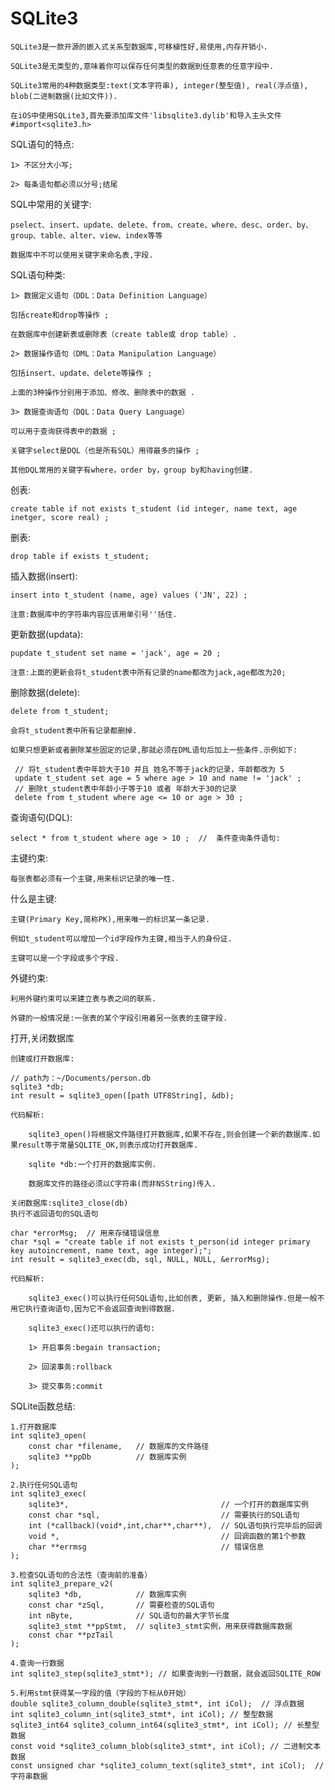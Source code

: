 # SQLite3

```objc
SQLite3是一款开源的嵌入式关系型数据库,可移植性好,易使用,内存开销小.

SQLite3是无类型的,意味着你可以保存任何类型的数据到任意表的任意字段中.

SQLite3常用的4种数据类型:text(文本字符串), integer(整型值), real(浮点值),  blob(二进制数据(比如文件)).

在iOS中使用SQLite3,首先要添加库文件'libsqlite3.dylib'和导入主头文件#import<sqlite3.h>
```

SQL语句的特点:

    1> 不区分大小写;

    2> 每条语句都必须以分号;结尾
    
SQL中常用的关键字:

    pselect、insert、update、delete、from、create、where、desc、order、by、group、table、alter、view、index等等

    数据库中不可以使用关键字来命名表,字段.
SQL语句种类:

    1> 数据定义语句（DDL：Data Definition Language） 

    包括create和drop等操作 ;

    在数据库中创建新表或删除表（create table或 drop table）.

    2> 数据操作语句（DML：Data Manipulation Language） 

    包括insert、update、delete等操作 ;

    上面的3种操作分别用于添加、修改、删除表中的数据 .

    3> 数据查询语句（DQL：Data Query Language）

    可以用于查询获得表中的数据 ;

    关键字select是DQL（也是所有SQL）用得最多的操作 ;

    其他DQL常用的关键字有where，order by，group by和having创建.

创表: 

    create table if not exists t_student (id integer, name text, age inetger, score real) ;

删表:

    drop table if exists t_student;

插入数据(insert):

    insert into t_student (name, age) values ('JN', 22) ;

    注意:数据库中的字符串内容应该用单引号''括住.

更新数据(updata):

    pupdate t_student set name = 'jack', age = 20 ;     

    注意:上面的更新会将t_student表中所有记录的name都改为jack,age都改为20;

删除数据(delete):

    delete from t_student;

    会将t_student表中所有记录都删掉.

    如果只想更新或者删除某些固定的记录,那就必须在DML语句后加上一些条件.示例如下:
```objc
 // 将t_student表中年龄大于10 并且 姓名不等于jack的记录，年龄都改为 5 
 update t_student set age = 5 where age > 10 and name != 'jack' ; 
 // 删除t_student表中年龄小于等于10 或者 年龄大于30的记录 
 delete from t_student where age <= 10 or age > 30 ;
 ```
 查询语句(DQL):

    select * from t_student where age > 10 ;  //  条件查询条件语句:

主键约束:

    每张表都必须有一个主键,用来标识记录的唯一性.

什么是主键:

    主键(Primary Key,简称PK),用来唯一的标识某一条记录.

    例如t_student可以增加一个id字段作为主键,相当于人的身份证.

    主键可以是一个字段或多个字段.

外键约束:

    利用外键约束可以来建立表与表之间的联系.

    外键的一般情况是:一张表的某个字段引用着另一张表的主键字段.

打开,关闭数据库

```objc
创建或打开数据库:

// path为：~/Documents/person.db
sqlite3 *db;
int result = sqlite3_open([path UTF8String], &db);

代码解析:

    sqlite3_open()将根据文件路径打开数据库,如果不存在,则会创建一个新的数据库.如果result等于常量SQLITE_OK,则表示成功打开数据库.

    sqlite *db:一个打开的数据库实例.

    数据库文件的路径必须以C字符串(而非NSString)传入.
```
```objc
关闭数据库:sqlite3_close(db)
执行不返回语句的SQL语句

char *errorMsg;  // 用来存储错误信息
char *sql = "create table if not exists t_person(id integer primary key autoincrement, name text, age integer);";
int result = sqlite3_exec(db, sql, NULL, NULL, &errorMsg);

代码解析:

    sqlite3_exec()可以执行任何SQL语句,比如创表, 更新, 插入和删除操作.但是一般不用它执行查询语句,因为它不会返回查询到得数据.

    sqlite3_exec()还可以执行的语句:

    1> 开启事务:begain transaction;

    2> 回滚事务:rollback

    3> 提交事务:commit
```
SQLite函数总结:
```objc
1.打开数据库
int sqlite3_open(
    const char *filename,   // 数据库的文件路径
    sqlite3 **ppDb          // 数据库实例
);
 
2.执行任何SQL语句
int sqlite3_exec(
    sqlite3*,                                  // 一个打开的数据库实例
    const char *sql,                           // 需要执行的SQL语句
    int (*callback)(void*,int,char**,char**),  // SQL语句执行完毕后的回调
    void *,                                    // 回调函数的第1个参数
    char **errmsg                              // 错误信息
);
 
3.检查SQL语句的合法性（查询前的准备）
int sqlite3_prepare_v2(
    sqlite3 *db,            // 数据库实例
    const char *zSql,       // 需要检查的SQL语句
    int nByte,              // SQL语句的最大字节长度
    sqlite3_stmt **ppStmt,  // sqlite3_stmt实例，用来获得数据库数据
    const char **pzTail
);
 
4.查询一行数据
int sqlite3_step(sqlite3_stmt*); // 如果查询到一行数据，就会返回SQLITE_ROW
 
5.利用stmt获得某一字段的值（字段的下标从0开始）
double sqlite3_column_double(sqlite3_stmt*, int iCol);  // 浮点数据
int sqlite3_column_int(sqlite3_stmt*, int iCol); // 整型数据
sqlite3_int64 sqlite3_column_int64(sqlite3_stmt*, int iCol); // 长整型数据
const void *sqlite3_column_blob(sqlite3_stmt*, int iCol); // 二进制文本数据
const unsigned char *sqlite3_column_text(sqlite3_stmt*, int iCol);  // 字符串数据
```
